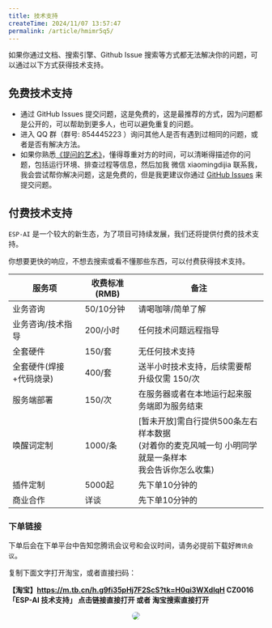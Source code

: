```yaml
---
title: 技术支持
createTime: 2024/11/07 13:57:47
permalink: /article/hmimr5q5/
---
```



如果你通过文档、搜索引擎、Github Issue 搜索等方式都无法解决你的问题，可以通过以下方式获得技术支持。

## 免费技术支持

- 通过 GitHub Issues 提交问题，这是免费的，这是最推荐的方式，因为问题都是公开的，可以帮助到更多人，也可以避免重复的问题。 
- 进入 QQ 群（群号: 854445223 ）询问其他人是否有遇到过相同的问题，或者是否有解决方法。
- 如果你熟悉<a href="https://zhuanlan.zhihu.com/p/25258228">《提问的艺术》</a>，懂得尊重对方的时间，可以清晰得描述你的问题，包括运行环境、排查过程等信息，然后加我 微信 xiaomingdijia 联系我，我会尝试帮你解决问题，这是免费的，但是我更建议你通过 <a href="https://github.com/wangzongming/esp-ai/issues">GitHub Issues</a> 来提交问题。

## 付费技术支持

`ESP-AI` 是一个较大的新生态，为了项目可持续发展，我们还将提供付费的技术支持。 

你想要更快的响应，不想去搜索或看不懂那些东西，可以付费获得技术支持。

| 服务项                  | 收费标准(RMB) | 备注                                                                                                |
| ----------------------- | ------------- | --------------------------------------------------------------------------------------------------- |
| 业务咨询                | 50/10分钟     | 请喝咖啡/简单了解                                                                               |
| 业务咨询/技术指导       | 200/小时      | 任何技术问题远程指导                                                                                |
| 全套硬件                | 150/套        | 无任何技术支持                                                                                      |
| 全套硬件(焊接+代码烧录) | 400/套        | 送半小时技术支持，后续需要帮升级仅需 150/次                                                         |
| 服务端部署              | 150/次        | 在服务器或者在本地运行起来服务端即为服务结束                                                        |
| 唤醒词定制              | 1000/条        | [暂未开放]需自行提供500条左右样本数据<br/>(对着你的麦克风喊一句 小明同学 就是一条样本<br/>我会告诉你怎么收集) |  |
| 插件定制                | 5000起         | 先下单10分钟的                                                                                      |  |  |
| 商业合作                | 详谈          | 先下单10分钟的                                                                                      |  |  |

 
### 下单链接

下单后会在下单平台中告知您腾讯会议号和会议时间，请务必提前下载好`腾讯会议`。

复制下面文字打开淘宝，或者直接扫码：

**【淘宝】https://m.tb.cn/h.g9fi35pHj7F2ScS?tk=H0qi3WXdlqH CZ0016 「ESP-AI 技术支持」
点击链接直接打开 或者 淘宝搜索直接打开**

<div align="center">
<img src="/images/taobao.jpg"  style="border-radius: 32px;"/>
</div>
 